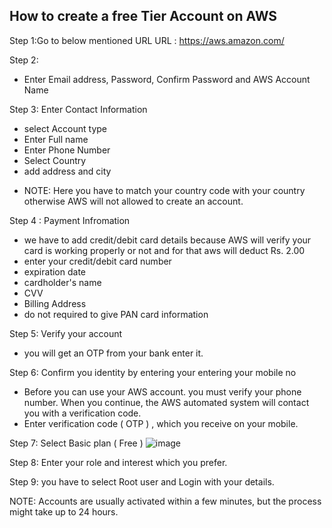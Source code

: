
## How to create a free Tier Account on AWS

Step 1:Go to below mentioned URL
URL : https://aws.amazon.com/

Step 2: 
<ul>
  <li>Enter Email address, Password, Confirm Password and AWS Account Name
</ul>
 
Step 3: Enter Contact Information
<ul>
  <li>select Account type 
  <li>Enter Full name
  <li>Enter Phone Number
  <li>Select Country
  <li>add address and city
</ul>

- NOTE: Here you have to match your country code with your country otherwise AWS will not allowed to create an account.

Step 4 : Payment Infromation
- we have to add credit/debit card details because AWS will verify your card is working properly or not and for that aws will deduct Rs. 2.00
- enter your credit/debit card number
- expiration date
- cardholder's name
- CVV
- Billing Address
- do not required to give PAN card information

Step 5: Verify your account
- you will get an OTP from your bank enter it.

Step 6: Confirm you identity by entering your entering your mobile no
-  Before you can use your AWS account. you must verify your phone number. When you continue, the AWS automated system will contact you with a verification code.
-  Enter verification code ( OTP ) , which you receive on your mobile. 

Step 7: Select Basic plan ( Free )
![image](https://user-images.githubusercontent.com/83777309/130324521-6e2d11da-83f4-43e5-9850-08c4bf12fa8a.png)

Step 8: Enter your role and interest which you prefer.

Step 9: you have to select Root user and Login with your details.

NOTE: Accounts are usually activated within a few minutes, but the process might take up to 24 hours.
